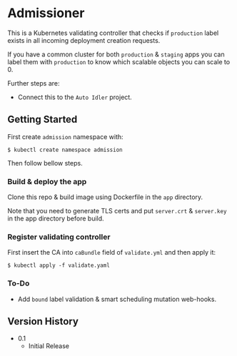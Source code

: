 # Admissioner

This is a Kubernetes validating controller that checks if `production` label exists in all incoming deployment creation requests.

If you have a common cluster for both `production` & `staging` apps you can label them with `production` to know which scalable objects you can scale to 0.

Further steps are:

* Connect this to the `Auto Idler` project.

## Getting Started

First create `admission` namespace with:
```
$ kubectl create namespace admission
```
Then follow bellow steps.

### Build & deploy the app

Clone this repo & build image using Dockerfile in the `app` directory.

Note that you need to generate TLS certs and put `server.crt` & `server.key` in the app directory before build.

### Register validating controller

First insert the CA into `caBundle` field of `validate.yml` and then apply it:
```
$ kubectl apply -f validate.yaml
```

### To-Do

* Add `bound` label validation & smart scheduling mutation web-hooks.

## Version History

* 0.1
    * Initial Release